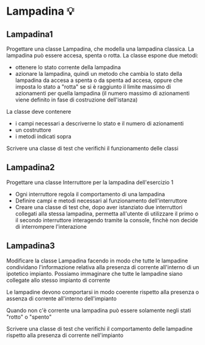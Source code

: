 # Lampadina :bulb:

## Lampadina1
Progettare una classe Lampadina, che modella una lampadina classica.
La lampadina può essere accesa, spenta o rotta.
La classe espone due metodi:
* ottenere lo stato corrente della lampadina
* azionare la lampadina, quindi un metodo che cambia lo stato della lampadina da accesa a spenta o da spenta ad accesa, oppure che imposta lo stato a "rotta" se si è raggiunto il limite massimo di azionamenti per quella lampadina (il numero massimo di azionamenti viene definito in fase di costruzione dell'istanza)

La classe deve contenere 
* i campi necessari a descriverne lo stato e il numero di azionamenti
* un costruttore
* i metodi indicati sopra

Scrivere una classe di test che verifichi il funzionamento delle classi


## Lampadina2
Progettare una classe Interruttore per la lampadina dell'esercizio 1

* Ogni interruttore regola il comportamento di una lampadina
* Definire campi e metodi necessari al funzionamento dell'interruttore
* Creare una classe di test che, dopo aver istanziato due interruttori collegati alla stessa lampadina, permetta all'utente di utilizzare il primo o il secondo interruttore interagendo tramite la console, finchè non decide di interrompere l'interazione


## Lampadina3
Modificare la classe Lampadina facendo in modo che tutte le lampadine condividano l'informazione relativa alla presenza di corrente all'interno di un ipotetico impianto. Possiamo immaginare che tutte le lampadine siano collegate allo stesso impianto di corrente

Le lampadine devono comportarsi in modo coerente rispetto alla presenza o assenza di corrente all'interno dell'impianto

Quando non c'è corrente una lampadina può essere solamente negli stati "rotto" o "spento"

Scrivere una classe di test che verifichi il comportamento delle lampadine rispetto alla presenza di corrente nell'impianto
